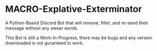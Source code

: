 # MACRO-Explative-Exterminator
A Python-Based Discord Bot that will remove, filter, and re-send their message without any swear words.

This Bot is still a Work-In-Progress, there may be bugs and any version downloaded is not guranteed to work.
